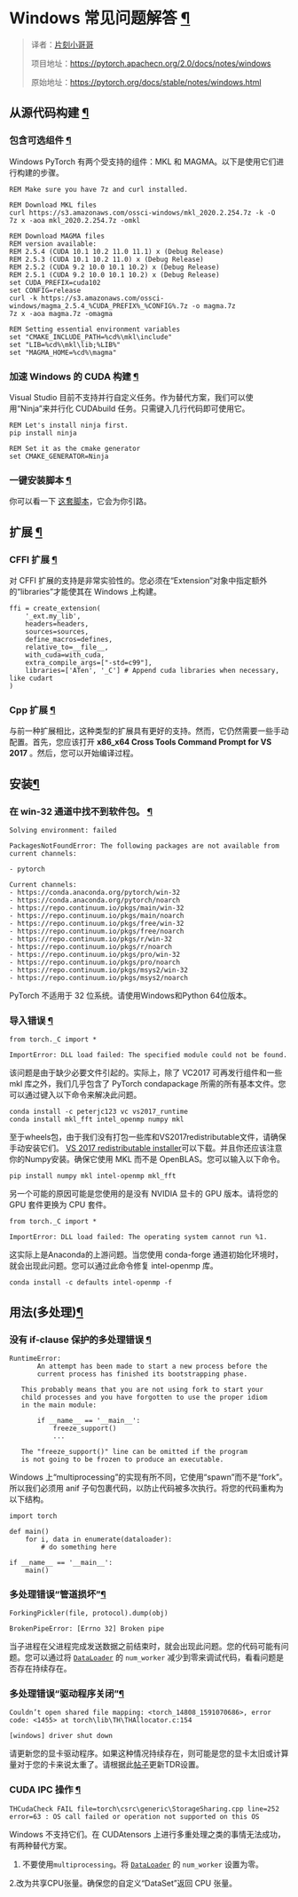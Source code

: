 # Windows 常见问题解答 [¶](#windows-faq "此标题的永久链接")

> 译者：[片刻小哥哥](https://github.com/jiangzhonglian)
>
> 项目地址：<https://pytorch.apachecn.org/2.0/docs/notes/windows>
>
> 原始地址：<https://pytorch.org/docs/stable/notes/windows.html>


## 从源代码构建 [¶](#building-from-source "此标题的永久链接")


### 包含可选组件 [¶](#include-optional-components "永久链接到此标题")


 Windows PyTorch 有两个受支持的组件：MKL 和 MAGMA。以下是使用它们进行构建的步骤。


```
REM Make sure you have 7z and curl installed.

REM Download MKL files
curl https://s3.amazonaws.com/ossci-windows/mkl_2020.2.254.7z -k -O
7z x -aoa mkl_2020.2.254.7z -omkl

REM Download MAGMA files
REM version available:
REM 2.5.4 (CUDA 10.1 10.2 11.0 11.1) x (Debug Release)
REM 2.5.3 (CUDA 10.1 10.2 11.0) x (Debug Release)
REM 2.5.2 (CUDA 9.2 10.0 10.1 10.2) x (Debug Release)
REM 2.5.1 (CUDA 9.2 10.0 10.1 10.2) x (Debug Release)
set CUDA_PREFIX=cuda102
set CONFIG=release
curl -k https://s3.amazonaws.com/ossci-windows/magma_2.5.4_%CUDA_PREFIX%_%CONFIG%.7z -o magma.7z
7z x -aoa magma.7z -omagma

REM Setting essential environment variables
set "CMAKE_INCLUDE_PATH=%cd%\mkl\include"
set "LIB=%cd%\mkl\lib;%LIB%"
set "MAGMA_HOME=%cd%\magma"

```


### 加速 Windows 的 CUDA 构建 [¶](#speeding-cuda-build-for-windows "此标题的永久链接")


 Visual Studio 目前不支持并行自定义任务。作为替代方案，我们可以使用“Ninja”来并行化 CUDAbuild 任务。只需键入几行代码即可使用它。


```
REM Let's install ninja first.
pip install ninja

REM Set it as the cmake generator
set CMAKE_GENERATOR=Ninja

```


### 一键安装脚本 [¶](#one-key-install-script "永久链接到此标题")


 你可以看一下 [这套脚本](https://github.com/peterjc123/pytorch-scripts)，它会为你引路。


## 扩展 [¶](#extension "此标题的永久链接")


### CFFI 扩展 [¶](#cffi-extension "此标题的永久链接")


 对 CFFI 扩展的支持是非常实验性的。您必须在“Extension”对象中指定额外的“libraries”才能使其在 Windows 上构建。


```
ffi = create_extension(
    '_ext.my_lib',
    headers=headers,
    sources=sources,
    define_macros=defines,
    relative_to=__file__,
    with_cuda=with_cuda,
    extra_compile_args=["-std=c99"],
    libraries=['ATen', '_C'] # Append cuda libraries when necessary, like cudart
)

```


### Cpp 扩展 [¶](#cpp-extension "此标题的永久链接")


 与前一种扩展相比，这种类型的扩展具有更好的支持。然而，它仍然需要一些手动配置。首先，您应该打开 **x86_x64 Cross Tools Command Prompt for VS 2017** 。然后，您可以开始编译过程。


## 安装[¶](#installation“永久链接到此标题”)


### 在 win-32 通道中找不到软件包。 [¶](#package-not-found-in-win-32-channel“此标题的永久链接”)


```
Solving environment: failed

PackagesNotFoundError: The following packages are not available from current channels:

- pytorch

Current channels:
- https://conda.anaconda.org/pytorch/win-32
- https://conda.anaconda.org/pytorch/noarch
- https://repo.continuum.io/pkgs/main/win-32
- https://repo.continuum.io/pkgs/main/noarch
- https://repo.continuum.io/pkgs/free/win-32
- https://repo.continuum.io/pkgs/free/noarch
- https://repo.continuum.io/pkgs/r/win-32
- https://repo.continuum.io/pkgs/r/noarch
- https://repo.continuum.io/pkgs/pro/win-32
- https://repo.continuum.io/pkgs/pro/noarch
- https://repo.continuum.io/pkgs/msys2/win-32
- https://repo.continuum.io/pkgs/msys2/noarch

```


 PyTorch 不适用于 32 位系统。请使用Windows和Python 64位版本。


### 导入错误 [¶](#import-error "此标题的永久链接")


```
from torch._C import *

ImportError: DLL load failed: The specified module could not be found.

```


 该问题是由于缺少必要文件引起的。实际上，除了 VC2017 可再发行组件和一些 mkl 库之外，我们几乎包含了 PyTorch condapackage 所需的所有基本文件。您可以通过键入以下命令来解决此问题。


```
conda install -c peterjc123 vc vs2017_runtime
conda install mkl_fft intel_openmp numpy mkl

```


 至于wheels包，由于我们没有打包一些库和VS2017redistributable文件，请确保手动安装它们。 [VS 2017 redistributable installer](https://aka.ms/vs/15/release/VC_redist.x64.exe)可以下载。并且你还应该注意你的Numpy安装。确保它使用 MKL 而不是 OpenBLAS。您可以输入以下命令。


```
pip install numpy mkl intel-openmp mkl_fft

```


 另一个可能的原因可能是您使用的是没有 NVIDIA 显卡的 GPU 版本。请将您的 GPU 套件更换为 CPU 套件。


```
from torch._C import *

ImportError: DLL load failed: The operating system cannot run %1.

```


 这实际上是Anaconda的上游问题。当您使用 conda-forge 通道初始化环境时，就会出现此问题。您可以通过此命令修复 intel-openmp 库。


```
conda install -c defaults intel-openmp -f

```


## 用法(多处理)[¶](#usage-multiprocessing "此标题的永久链接")



### 没有 if-clause 保护的多处理错误  [¶](#multiprocessing-error-without-if-clause-protection "Permalink to this header")


```
RuntimeError:
       An attempt has been made to start a new process before the
       current process has finished its bootstrapping phase.

   This probably means that you are not using fork to start your
   child processes and you have forgotten to use the proper idiom
   in the main module:

       if __name__ == '__main__':
           freeze_support()
           ...

   The "freeze_support()" line can be omitted if the program
   is not going to be frozen to produce an executable.

```


 Windows 上“multiprocessing”的实现有所不同，它使用“spawn”而不是“fork”。所以我们必须用 anif 子句包裹代码，以防止代码被多次执行。将您的代码重构为以下结构。


```
import torch

def main()
    for i, data in enumerate(dataloader):
        # do something here

if __name__ == '__main__':
    main()

```


### 多处理错误“管道损坏”[¶](#multiprocessing-error-broken-pipe“永久链接到此标题”)


```
ForkingPickler(file, protocol).dump(obj)

BrokenPipeError: [Errno 32] Broken pipe

```


 当子进程在父进程完成发送数据之前结束时，就会出现此问题。您的代码可能有问题。您可以通过将 [`DataLoader`](../data.html#torch.utils.data.DataLoader "torch.utils.data.DataLoader") 的 `num_worker` 减少到零来调试代码，看看问题是否存在持续存在。


### 多处理错误“驱动程序关闭”[¶](#multiprocessing-error-driver-shut-down“永久链接到此标题”)


```
Couldn’t open shared file mapping: <torch_14808_1591070686>, error code: <1455> at torch\lib\TH\THAllocator.c:154

[windows] driver shut down

```


 请更新您的显卡驱动程序。如果这种情况持续存在，则可能是您的显卡太旧或计算量对于您的卡来说太重了。请根据此[帖子](https://www.pugetsystems.com/labs/hpc/Working-around-TDR-in-Windows-for-a-better-GPU-computing-experience-777/)更新TDR设置。


### CUDA IPC 操作 [¶](#cuda-ipc-operations "永久链接到此标题")


```
THCudaCheck FAIL file=torch\csrc\generic\StorageSharing.cpp line=252 error=63 : OS call failed or operation not supported on this OS

```


 Windows 不支持它们。在 CUDAtensors 上进行多重处理之类的事情无法成功，有两种替代方案。


 1. 不要使用`multiprocessing`。将 [`DataLoader`](../data.html#torch.utils.data.DataLoader "torch.utils.data.DataLoader") 的 `num_worker` 设置为零。


 2.改为共享CPU张量。确保您的自定义“DataSet”返回 CPU 张量。